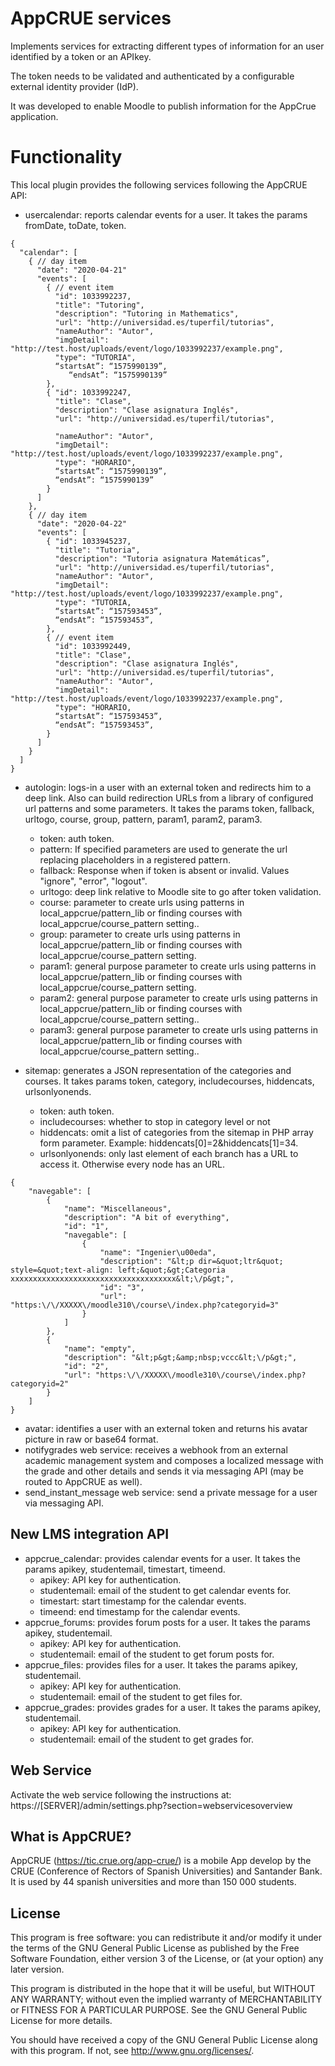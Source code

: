 # AppCRUE services #

Implements services for extracting different types of information for an user identified by a token or an APIkey.

The token needs to be validated and authenticated by a configurable external identity provider (IdP).

It was developed to enable Moodle to publish information for the AppCrue application.

# Functionality #

This local plugin provides the following services following the AppCRUE API:
- usercalendar: reports calendar events for a user. It takes the params fromDate, toDate, token.

```
{
  "calendar": [
    { // day item
      "date": "2020-04-21"
      "events": [
        { // event item
          "id": 1033992237,
          "title": "Tutoring",
          "description": "Tutoring in Mathematics",
          "url": "http://universidad.es/tuperfil/tutorias",
          "nameAuthor": "Autor",
          "imgDetail": "http://test.host/uploads/event/logo/1033992237/example.png",
          "type": "TUTORIA",
          “startsAt”: “1575990139”,
             “endsAt”: “1575990139”
        },
        { "id": 1033992247,
          "title": "Clase",
          "description": "Clase asignatura Inglés",
          "url": "http://universidad.es/tuperfil/tutorias",

          "nameAuthor": "Autor",
          "imgDetail": "http://test.host/uploads/event/logo/1033992237/example.png",
          "type": "HORARIO",
          “startsAt”: “1575990139”,
          “endsAt”: “1575990139”
        }
      ]
    },
    { // day item
      "date": "2020-04-22"
      "events": [
        { "id": 1033945237,
          "title": "Tutoria",
          "description": "Tutoria asignatura Matemáticas”,
          "url": "http://universidad.es/tuperfil/tutorias",
          "nameAuthor": "Autor",
          "imgDetail": "http://test.host/uploads/event/logo/1033992237/example.png",
          "type": "TUTORIA,
          “startsAt”: “157593453”,
          “endsAt”: “157593453”,
        },
        { // event item
          "id": 1033992449,
          "title": "Clase",
          "description": "Clase asignatura Inglés",
          "url": "http://universidad.es/tuperfil/tutorias",
          "nameAuthor": "Autor",
          "imgDetail": "http://test.host/uploads/event/logo/1033992237/example.png",
          "type": "HORARIO,
          “startsAt”: “157593453”,
          “endsAt”: “157593453”,
        }
      ]
    }
  ]
}

```
- autologin: logs-in a user with an external token and redirects him to a deep link. Also can build redirection URLs from a library of configured url patterns and some parameters. It takes the params token, fallback, urltogo, course, group, pattern, param1, param2, param3.
  - token: auth token.
  - pattern: If specified parameters are used to generate the url replacing placeholders in a registered pattern.
  - fallback: Response when if token is absent or invalid. Values "ignore", "error", "logout".
  - urltogo: deep link relative to Moodle site to go after token validation.
  - course: parameter to create urls using patterns in local_appcrue/pattern_lib or finding courses with local_appcrue/course_pattern setting..
  - group: parameter to create urls using patterns in local_appcrue/pattern_lib or finding courses with local_appcrue/course_pattern setting.
  - param1: general purpose parameter to create urls using patterns in local_appcrue/pattern_lib or finding courses with local_appcrue/course_pattern setting.
  - param2: general purpose parameter to create urls using patterns in local_appcrue/pattern_lib or finding courses with local_appcrue/course_pattern setting..
  - param3: general purpose parameter to create urls using patterns in local_appcrue/pattern_lib or finding courses with local_appcrue/course_pattern setting..

- sitemap: generates a JSON representation of the categories and courses. It takes params token, category, includecourses, hiddencats, urlsonlyonends.
  - token: auth token.
  - includecourses: whether to stop in category level or not
  - hiddencats: omit a list of categories from the sitemap in PHP array form parameter. Example: hiddencats[0]=2&hiddencats[1]=34.
  - urlsonlyonends: only last element of each branch has a URL to access it. Otherwise every node has an URL.
```
{
    "navegable": [
        {
            "name": "Miscellaneous",
            "description": "A bit of everything",
            "id": "1",
            "navegable": [
                {
                    "name": "Ingenier\u00eda",
                    "description": "&lt;p dir=&quot;ltr&quot; style=&quot;text-align: left;&quot;&gt;Categoria xxxxxxxxxxxxxxxxxxxxxxxxxxxxxxxxxxxxx&lt;\/p&gt;",
                    "id": "3",
                    "url": "https:\/\/XXXXX\/moodle310\/course\/index.php?categoryid=3"
                }
            ]
        },
        {
            "name": "empty",
            "description": "&lt;p&gt;&amp;nbsp;vccc&lt;\/p&gt;",
            "id": "2",
            "url": "https:\/\/XXXXX\/moodle310\/course\/index.php?categoryid=2"
        }
    ]
}
```
- avatar: identifies a user with an external token and returns his avatar picture in raw or base64 format.
- notifygrades web service: receives a webhook from an external academic management system and composes a localized message with the grade and other details and sends it via messaging API (may be routed to AppCRUE as well).
- send_instant_message web service: send a private message for a user via messaging API.

## New LMS integration API
- appcrue_calendar: provides calendar events for a user. It takes the params apikey, studentemail, timestart, timeend.
  - apikey: API key for authentication.
  - studentemail: email of the student to get calendar events for.
  - timestart: start timestamp for the calendar events.
  - timeend: end timestamp for the calendar events.
- appcrue_forums: provides forum posts for a user. It takes the params apikey, studentemail.
  - apikey: API key for authentication.
  - studentemail: email of the student to get forum posts for.
- appcrue_files: provides files for a user. It takes the params apikey, studentemail.
  - apikey: API key for authentication.
  - studentemail: email of the student to get files for.
- appcrue_grades: provides grades for a user. It takes the params apikey, studentemail.
  - apikey: API key for authentication.
  - studentemail: email of the student to get grades for.

## Web Service ##

Activate the web service following the instructions at: https://[SERVER]/admin/settings.php?section=webservicesoverview
## What is AppCRUE? ##

AppCRUE (https://tic.crue.org/app-crue/) is a mobile App develop by the CRUE (Conference of Rectors of Spanish Universities) and Santander Bank. It is used by 44 spanish universities and more than 150 000 students.

## License ##

This program is free software: you can redistribute it and/or modify it under
the terms of the GNU General Public License as published by the Free Software
Foundation, either version 3 of the License, or (at your option) any later
version.

This program is distributed in the hope that it will be useful, but WITHOUT ANY
WARRANTY; without even the implied warranty of MERCHANTABILITY or FITNESS FOR A
PARTICULAR PURPOSE.  See the GNU General Public License for more details.

You should have received a copy of the GNU General Public License along with
this program.  If not, see <http://www.gnu.org/licenses/>.
